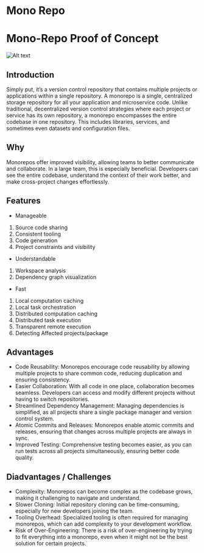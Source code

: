 # Mono Repo
# Mono-Repo Proof of Concept
![Alt text](https://encrypted-tbn0.gstatic.com/images?q=tbn:ANd9GcSREpZ70jN673LVo1EE5S2uQJePHhk-dl9M_A&s "a title")
 ## Introduction
Simply put, it’s a version control repository that contains multiple projects or applications within a single repository.
A monorepo is a single, centralized storage repository for all your application and microservice code. Unlike traditional, decentralized version control strategies where each project or service has its own repository, a monorepo encompasses the entire codebase in one repository. This includes libraries, services, and sometimes even datasets and configuration files.

## Why
Monorepos offer improved visibility, allowing teams to better communicate and collaborate. In a large team, this is especially beneficial. Developers can see the entire codebase, understand the context of their work better, and make cross-project changes effortlessly.

## Features 
 * Manageable
 1.  Source code sharing
 2.  Consistent tooling
 3. Code generation
 4. Project constraints and visibility
* Understandable
 1.  Workspace analysis
 2.  Dependency graph visualization
* Fast
 1. Local computation caching
 2. Local task orchestration
 3. Distributed computation caching
 4. Distributed task execution
 5. Transparent remote execution
 6. Detecting Affected projects/package

## Advantages 
- Code Reusability: Monorepos encourage code reusability by allowing multiple projects to share common code, reducing duplication and ensuring consistency.
- Easier Collaboration: With all code in one place, collaboration becomes seamless. Developers can access and modify different projects without having to switch repositories.
- Streamlined Dependency Management: Managing dependencies is simplified, as all projects share a single package manager and version control system.
- Atomic Commits and Releases: Monorepos enable atomic commits and releases, ensuring that changes across multiple projects are always in sync.
- Improved Testing: Comprehensive testing becomes easier, as you can run tests across all projects simultaneously, ensuring better code quality.

## Diadvantages / Challenges
- Complexity: Monorepos can become complex as the codebase grows, making it challenging to navigate and understand.
- Slower Cloning: Initial repository cloning can be time-consuming, especially for new developers joining the team.
- Tooling Overhead: Specialized tooling is often required for managing monorepos, which can add complexity to your development workflow.
- Risk of Over-Engineering: There is a risk of over-engineering by trying to fit everything into a monorepo, even when it might not be the best solution for certain projects.
